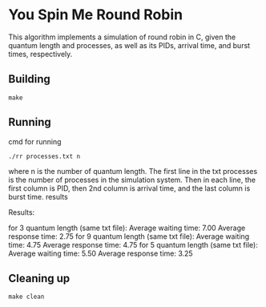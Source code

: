 # You Spin Me Round Robin

This algorithm implements a simulation of round robin in C, given the quantum length and processes,
as well as its PIDs, arrival time, and burst times, respectively.

## Building

```shell
make
```

## Running

cmd for running

```shell
./rr processes.txt n
```

where n is the number of quantum length. The first line in the txt processes is the number of
processes in the simulation system. Then in each line, the first column is PID, then 2nd column is
arrival time, and the last column is burst time.
results

Results:

for 3 quantum length (same txt file):
Average waiting time: 7.00
Average response time: 2.75
for 9 quantum length (same txt file):
Average waiting time: 4.75
Average response time: 4.75
for 5 quantum length (same txt file):
Average waiting time: 5.50
Average response time: 3.25

## Cleaning up

```shell
make clean
```
